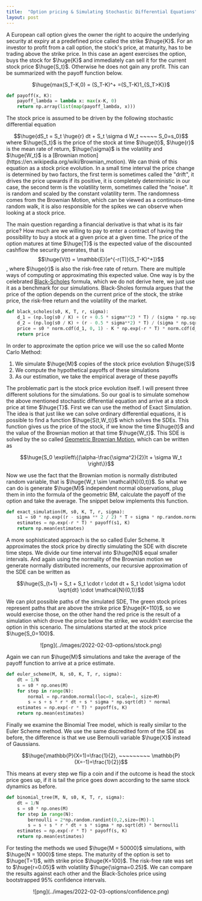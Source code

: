 ```yaml
---
title:  "Option pricing & Simulating Stochastic Differential Equations"
layout: post
---
```


<style TYPE="text/css">
code.has-jax {font: inherit; font-size: 200%; background: inherit; border: inherit;}
</style>
<script type="text/x-mathjax-config">
MathJax.Hub.Config({
    tex2jax: {
        inlineMath: [['$','$'], ['\\(','\\)']],
         chtml: {
            scale: 1.3
        },
        svg: {
            scale: 1.3
        },
        skipTags: ['script', 'noscript', 'style', 'textarea', 'pre'] // removed 'code' entry
    }
});
MathJax.Hub.Queue(function() {
    var all = MathJax.Hub.getAllJax(), i;
    for(i = 0; i < all.length; i += 1) {
        all[i].SourceElement().parentNode.className += ' has-jax';
    }
});
</script>
<script type="text/javascript" src="https://cdnjs.cloudflare.com/ajax/libs/mathjax/2.7.4/MathJax.js?config=TeX-AMS_HTML-full"></script>


A European call option gives the owner the right to acquire the underlying security at expiry at a predefined price called the strike $\huge{K}$. For an investor to profit from a call option, the stock's price, at maturity, has to be trading above the strike price. In this case an agent exercises the option, buys the stock for $\huge{K}$ and immediately can sell it for the current stock price $\huge{S_t}$. Otherwise he does not gain any profit. This can be summarized with the payoff function below.

<center>
$\huge{max(S_T-K,0) = (S_T-K)^+ =(S_T-K)1_{S_T>K}}$
</center>

```python
def payoff(x, K):
    payoff_lambda = lambda x: max(x-K, 0)
    return np.array(list(map(payoff_lambda, x)))
```

The stock price is assumed to be driven by the following stochastic differential equation
<center>
$$\huge{dS_t = S_t \huge{r} dt + S_t \sigma d W_t ~~~~~ S_0=s_0}$$
</center>
where $\huge{S_t}$ is the price of the stock at time $\huge{t}$, $\huge{r}$ is the mean rate of return, $\huge{\sigma}$ is the volatility and $\huge{W_t}$ is a [Brownian motion](https://en.wikipedia.org/wiki/Brownian_motion). We can think of this equation as a stock price evolution. In a small time interval the price change is determined by two factors, the first term is sometimes called the "drift", it drives the price upwards if its positive, it is completely deterministic in our case, the second term is the volatility term, sometimes called the "noise". It is random and scaled by the constant volatility term. The randomness comes from the Brownian Motion, which can be viewed as a continuos-time random walk, it is also responsible for the spikes we can observe when looking at a stock price.

The main question regarding a financial derivative is that what is its fair price? How much are we willing to pay to enter a contract of having the possibility to buy a stock at a given price at a given time. The price of the option matures at time $\huge{T}$ is the expected value of the discounted cashflow the security generates, that is $$\huge{V(t) = \mathbb{E}[e^{-r(T)}(S_T-K)^+]}$$, where $\huge{r}$ is also the risk-free rate of return.
There are multiple ways of computing or approximating this expected value. One way is by the celebrated [Black-Scholes](https://en.wikipedia.org/wiki/Black%E2%80%93Scholes_model) formula, which we do not derive here, we just use it as a benchmark for our simulations. Black-Sholes formula argues that the price of the option depends on the current price of the stock, the strike price, the risk-free return and the volatility of the market.

```python
def black_scholes(s0, K, T, r, sigma):
    d_1 = (np.log(s0 / K) + (r + 0.5 * sigma**2) * T) / (sigma * np.sqrt(T))
    d_2 = (np.log(s0 / K) + (r - 0.5 * sigma**2) * T) / (sigma * np.sqrt(T))
    price = s0 * norm.cdf(d_1, 0, 1) - K * np.exp(-r * T) * norm.cdf(d_2, 0, 1) 
    return price
```

In order to approximate the option price we will use the so called Monte Carlo Method:

<ol>
  <li>We simulate $\huge{M}$ copies of the stock price evolution $\huge{S}$</li>
  <li>We compute the hypothetical payoffs of these simulations</li>
  <li>As our estimation, we take the empirical average of these payoffs</li>
</ol>  

The problematic part is the stock price evolution itself. I will present three different solutions for the simulations. So our goal is to simulate somehow the above mentioned stochastic differential equation and arrive at a stock price at time $\huge{T}$. First we can use the method of Exact Simulation. The idea is that just like we can solve ordinary differential equations, it is possible to find a function $\huge{S(t,W_t)}$ which solves the SDEs. This function gives us the price of the stock, if we know the time $\huge{t}$ and the value of the Brownian motion at that time $\huge{W_t}$. This SDE is solved by the so called [Geometric Brownian Motion](https://en.wikipedia.org/wiki/Geometric_Brownian_motion), which can be written as

<center>
$$\huge{S_0 \exp\left\{(\alpha-\frac{\sigma^2}{2})t + \sigma W_t \right\}}$$
</center>

Now we use the fact that the Brownian motion is normally distributed random variable, that is $\huge{W_t \sim \mathcal{N}(0,t)}$. So what we can do is generate $\huge{M}$ independent normal observations, plug them in into the formula of the geometric BM, calculate the payoff of the option and take the average. The snippet below implements this function. 

```python
def exact_simulation(M, s0, K, T, r, sigma):
    s1 = s0 * np.exp((r - sigma ** 2 / 2) * T + sigma * np.random.normal(loc=0, scale=np.sqrt(T), size=M))
    estimates = np.exp(-r * T) * payoff(s1, K)
    return np.mean(estimates)
```

A more sophisticated approach is the so called Euler Scheme. It approximates the stock price by directly simulating the SDE with discrete time steps. We divide our time interval into $\huge{N}$ equal smaller intervals. And again using the normality of the Brownian motion we generate normally distributed increments, our recursive approximation of the SDE can be written as

<center>
$$\huge{S_{t+1} = S_t +  S_t \cdot r \cdot dt + S_t \cdot \sigma \cdot \sqrt{dt} \cdot \mathcal{N}(0,1)}$$
</center>

We can plot possible paths of the simulated SDE, The green stock prices represent paths that are above the strike price $\huge{K=110}$, so we would exercise those, on the other hand the red price is the result of a simulation which drove the price below the strike, we wouldn't exercise the option in this scenario. The simulations started at the stock price $\huge{S_0=100}$.

<center markdown=1>
![png](../images/2022-02-03-options/stock.png)
</center>

Again we can run $\huge{M}$ simulations and take the average of the payoff function to arrive at a price estimate. 

```python
def euler_scheme(M, N, s0, K, T, r, sigma):
    dt = 1/N
    s = s0 * np.ones(M)
    for step in range(N):
        normal = np.random.normal(loc=0, scale=1, size=M)
        s = s + s * r * dt + s * sigma * np.sqrt(dt) * normal
    estimates = np.exp(-r * T) * payoff(s, K)
    return np.mean(estimates)
```

Finally we examine the Binomial Tree model, which is really similar to the Euler Scheme method. We use the same discredited form of the SDE as before, the difference is that we use Bernoulli variable $\huge{X}$ instead of Gaussians. 

<center>
$$\huge{\mathbb{P}(X=1)=\frac{1}{2}, ~~~~~~~~~ \mathbb{P}(X=-1)=\frac{1}{2}}$$
</center>

This means at every step we flip a coin and if the outcome is head the stock price goes up, if it is tail the price goes down according to the same stock dynamics as before.

```python
def binomial_tree(M, N, s0, K, T, r, sigma):
    dt = 1/N
    s = s0 * np.ones(M)
    for step in range(N):
        bernoulli = 2*np.random.randint(0,2,size=(M))-1
        s = s + s * r * dt + s * sigma * np.sqrt(dt) * bernoulli
    estimates = np.exp(-r * T) * payoff(s, K)
    return np.mean(estimates)
```

For testing the methods we used $\huge{M = 50000}$ simulations, with $\huge{N = 1000}$ time steps. The maturity of the option is set to $\huge{T=1}$, with strike price $\huge{K=100}$. The risk-free rate was set to $\huge{r=0.05}$ with volatility $\huge{\sigma=0.25}$. We can compare the results against each other and the Black-Scholes price using bootstrapped 95% confidence intervals.

<center markdown=1>
![png](../images/2022-02-03-options/confidence.png)
</center>